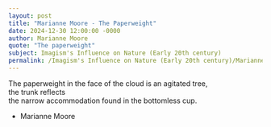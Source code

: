 ```yaml
---
layout: post
title: "Marianne Moore - The Paperweight"
date: 2024-12-30 12:00:00 -0000
author: Marianne Moore
quote: "The paperweight"
subject: Imagism's Influence on Nature (Early 20th century)
permalink: /Imagism's Influence on Nature (Early 20th century)/Marianne Moore/Marianne Moore - The Paperweight
---
```


The paperweight
         in the face of the cloud 
         is an agitated tree,  
         the trunk reflects  
         the narrow accommodation
         found in the bottomless cup.


- Marianne Moore
